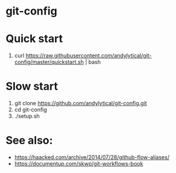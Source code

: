 # git-config

# Quick start
1. curl https://raw.githubusercontent.com/andylytical/git-config/master/quickstart.sh | bash


# Slow start
1. git clone https://github.com/andylytical/git-config.git
1. cd git-config
1. ./setup.sh


# See also:
* https://haacked.com/archive/2014/07/28/github-flow-aliases/
* https://documentup.com/skwp/git-workflows-book

